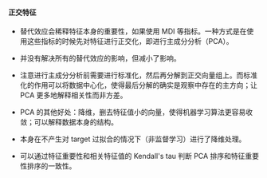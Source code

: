 #### 正交特征

- 替代效应会稀释特征本身的重要性，如果使用 MDI 等指标。一种方式是在使用这些指标的时候先对特征进行正交化，即进行主成分分析（PCA）。

- 并没有解决所有的替代效应的影响，但减小了影响。

- 注意进行主成分分析前需要进行标准化，然后再分解到正交向量组上。而标准化的作用可以将数据中心化，使得最后分解的确实是观察中存在的主方向；让 PCA 更多地解释相关性而非方差。

- PCA 的其他好处：降维，删去特征值小的向量，使得机器学习算法更容易收敛；可以解释数据本身的结构。

- 本身在不产生对 target 过拟合的情况下（非监督学习）进行了降维处理。

- 可以通过特征重要性和相关特征值的 Kendall's tau 判断 PCA 排序和特征重要性排序的一致性。
